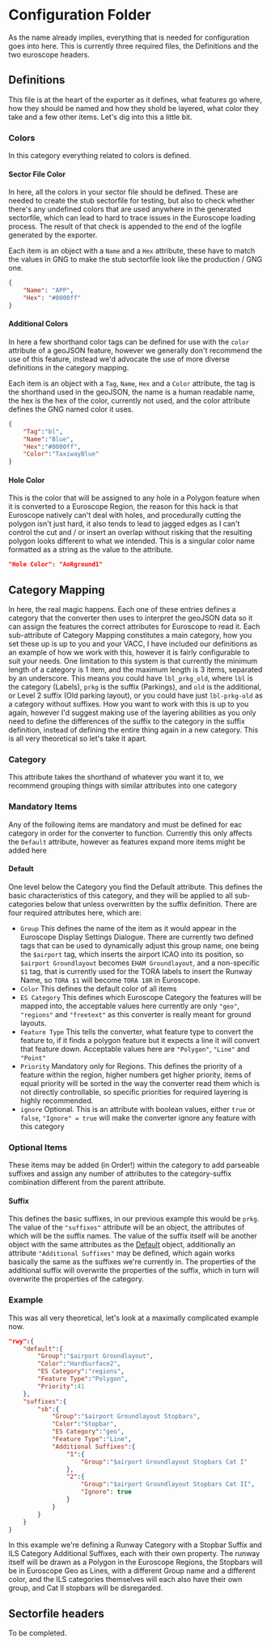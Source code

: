 # Configuration Folder
As the name already implies, everything that is needed for configuration goes into here. This is currently three required files, the Definitions and the two euroscope headers.

## Definitions
This file is at the heart of the exporter as it defines, what features go where, how they should be named and how they shold be layered, what color they take and a few other items. Let's dig into this a little bit.

### Colors
In this category everything related to colors is defined. 

#### Sector File Color
In here, all the colors in your sector file should be defined. These are needed to create the stub sectorfile for testing, but also to check whether there's any undefined colors that are used anywhere in the generated sectorfile, which can lead to hard to trace issues in the Euroscope loading process. The result of that check is appended to the end of the logfile generated by the exporter.

Each item is an object with a `Name` and a `Hex` attribute, these have to match the values in GNG to make the stub sectorfile look like the production / GNG one.
```Json
{
    "Name": "APP",
    "Hex": "#0000ff"
}
```

#### Additional Colors
In here a few shorthand color tags can be defined for use with the `color` attribute of a geoJSON feature, however we generally don't recommend the use of this feature, instead we'd advocate the use of more diverse definitions in the category mapping.

Each item is an object with a `Tag`, `Name`, `Hex` and a `Color` attribute, the tag is the shorthand used in the geoJSON, the name is a human readable name, the hex is the hex of the color, currently not used, and the color attribute defines the GNG named color it uses.
```JSON
{
    "Tag":"bl",
    "Name":"Blue",
    "Hex":"#0000ff",
    "Color":"TaxiwayBlue"
}
```

#### Hole Color
This is the color that will be assigned to any hole in a Polygon feature when it is converted to a Euroscope Region, the reason for this hack is that Euroscope natively can't deal with holes, and procedurally cutting the polygon isn't just hard, it also tends to lead to jagged edges as I can't control the cut and / or insert an overlap without risking that the resulting polygon looks different to what we intended. This is a singular color name formatted as a string as the value to the attribute.
```JSON
"Hole Color": "AoRground1"
```

## Category Mapping
In here, the real magic happens. Each one of these entries defines a category that the converter then uses to interpret the geoJSON data so it can assign the features the correct attributes for Euroscope to read it.
Each sub-attribute of Category Mapping constitutes a main category, how you set these up is up to you and your VACC, I have included our definitions as an example of how we work with this, however it is fairly configurable to suit your needs.
One limitation to this system is that currently the minimum length of a category is 1 item, and the maximum length is 3 items, separated by an underscore. This means you could have `lbl_prkg_old`, where `lbl` is the category (Labels), `prkg` is the suffix (Parkings), and `old` is the additional, or Level 2 suffix (Old parking layout), or you could have just `lbl-prkg-old` as a category without suffixes. How you want to work with this is up to you again, however I'd suggest making use of the layering abilities as you only need to define the differences of the suffix to the category in the suffix definition, instead of defining the entire thing again in a new category.
This is all very theoretical so let's take it apart.

### Category
This attribute takes the shorthand of whatever you want it to, we recommend grouping things with similar attributes into one category

### Mandatory Items
Any of the following items are mandatory and must be defined for eac category in order for the converter to function. Currently this only affects the `Default` attribute, however as features expand more items might be added here

#### Default
One level below the Category you find the Default attribute. This defines the basic characteristics of this category, and they will be applied to all sub-categories below that unless overwritten by the suffix definition. There are four required attributes here, which are:
- `Group` This defines the name of the item as it would appear in the Euroscope Display Settings Dialogue. There are currently two defined tags that can be used to dynamically adjust this group name, one being the `$airport` tag, which inserts the airport ICAO into its position, so `$airport Groundlayout` becomes `EHAM Groundlayout`, and a non-specific `$1` tag, that is currently used for the TORA labels to insert the Runway Name, so `TORA $1` will become `TORA 18R` in Euroscope.
- `Color` This defines the default color of all items
- `ES Category` This defines which Euroscope Category the features will be mapped into, the acceptable values here currently are only `"geo"`, `"regions"` and `"freetext"` as this converter is really meant for ground layouts.
- `Feature Type` This tells the converter, what feature type to convert the feature to, if it finds a polygon feature but it expects a line it will convert that feature down. Acceptable values here are `"Polygon"`, `"Line"` and `"Point"`
- `Priority` Mandatory only for Regions. This defines the priority of a feature within the region, higher numbers get higher priority, items of equal priority will be sorted in the way the converter read them which is not directly controllable, so specific priorities for required layering is highly recommended.
- `ignore` Optional. This is an attribute with boolean values, either `true` or `false`, `"Ignore" = true` will make the converter ignore any feature with this category

### Optional Items
These items may be added (in Order!) within the category to add parseable suffixes and assign any number of attributes to the category-suffix combination different from the parent attribute.

#### Suffix
This defines the basic suffixes, in our previous example this would be `prkg`. The value of the `"suffixes"` attribute will be an object, the attributes of which will be the suffix names. The value of the suffix itself will be another object with the same attributes as the [Default](#default) object, additionally an attribute `"Additional Suffixes"` may be defined, which again works basically the same as the suffixes we're currently in. The properties of the additional suffix will overwrite the properties of the suffix, which in turn will overwrite the properties of the category.

### Example
This was all very theoretical, let's look at a maximally complicated example now.
```JSON
"rwy":{
    "default":{
        "Group":"$airport Groundlayout",
        "Color":"HardSurface2",
        "ES Category":"regions",
        "Feature Type":"Polygon",
        "Priority":41
    },
    "suffixes":{
        "sb":{
            "Group":"$airport Groundlayout Stopbars",
            "Color":"Stopbar",
            "ES Category":"geo",
            "Feature Type":"Line",
            "Additional Suffixes":{
                "1":{
                    "Group":"$airport Groundlayout Stopbars Cat I"
                },
                "2":{
                    "Group":"$airport Groundlayout Stopbars Cat II",
                    "Ignore": true
                }
            }
        }
    }
}
```
In this example we're defining a Runway Category with a Stopbar Suffix and ILS Category Additional Suffixes, each with their own property. The runway itself will be drawn as a Polygon in the Euroscope Regions, the Stopbars will be in Euroscope Geo as Lines, with a different Group name and a different color, and the ILS categories themselves will each also have their own group, and Cat II stopbars will be disregarded.

## Sectorfile headers

To be completed.